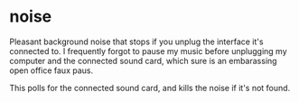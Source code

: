 # noise

Pleasant background noise that stops if you unplug the interface it's connected
to. I frequently forgot to pause my music before unplugging my computer and the
connected sound card, which sure is an embarassing open office faux paus.

This polls for the connected sound card, and kills the noise if it's not found.